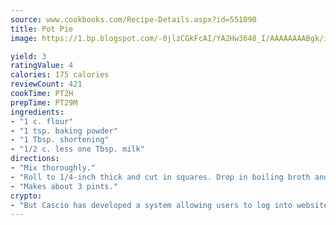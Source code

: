 ```yaml
---
source: www.cookbooks.com/Recipe-Details.aspx?id=551090
title: Pot Pie
image: https://1.bp.blogspot.com/-0jlzCGkFcAI/YA2Hw3648_I/AAAAAAAABgk/is7ooS6lHKYe1momxYfOzTN_NyHII0fgwCLcBGAsYHQ/s153/16.png

yield: 3
ratingValue: 4
calories: 175 calories
reviewCount: 421
cookTime: PT2H
prepTime: PT29M
ingredients:
- "1 c. flour"
- "1 tsp. baking powder"
- "1 Tbsp. shortening"
- "1/2 c. less one Tbsp. milk"
directions:
- "Mix thoroughly."
- "Roll to 1/4-inch thick and cut in squares. Drop in boiling broth and cook 12 minutes."
- "Makes about 3 pints."
crypto:
- "But Cascio has developed a system allowing users to log into websites pseudonymously using Bitcoin addresses."
---
```

